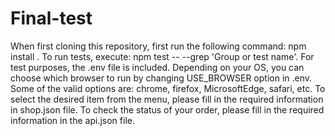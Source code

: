 # Final-test
When first cloning this repository, first run the following command: npm install .
To run tests, execute: npm test -- --grep 'Group or test name'.
For test purposes, the .env file is included.
Depending on your OS, you can choose which browser to run by changing USE_BROWSER option in .env. Some of the valid options are: chrome, firefox, MicrosoftEdge, safari, etc.
To select the desired item from the menu, please fill in the required information in shop.json file.
To check the status of your order, please fill in the required information in the api.json file.

